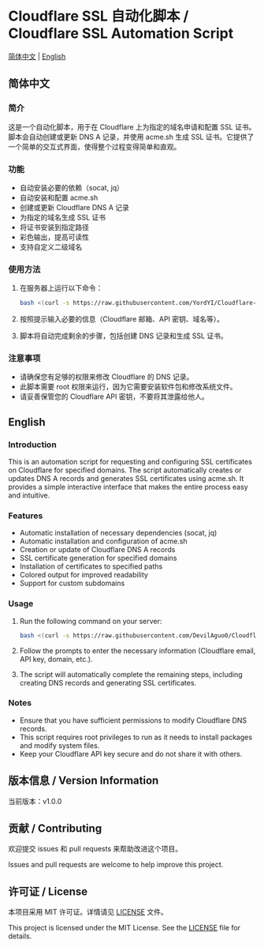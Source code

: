 # Cloudflare SSL 自动化脚本 / Cloudflare SSL Automation Script

[简体中文](#简体中文) | [English](#english)

## 简体中文

### 简介

这是一个自动化脚本，用于在 Cloudflare 上为指定的域名申请和配置 SSL 证书。脚本会自动创建或更新 DNS A 记录，并使用 acme.sh 生成 SSL 证书。它提供了一个简单的交互式界面，使得整个过程变得简单和直观。

### 功能

- 自动安装必要的依赖（socat, jq）
- 自动安装和配置 acme.sh
- 创建或更新 Cloudflare DNS A 记录
- 为指定的域名生成 SSL 证书
- 将证书安装到指定路径
- 彩色输出，提高可读性
- 支持自定义二级域名

### 使用方法

1. 在服务器上运行以下命令：

   ```bash
   bash <(curl -s https://raw.githubusercontent.com/YordYI/Cloudflare-SSL-Automation/main/cloudfare_ssl.sh)
   ```

2. 按照提示输入必要的信息（Cloudflare 邮箱、API 密钥、域名等）。
3. 脚本将自动完成剩余的步骤，包括创建 DNS 记录和生成 SSL 证书。

### 注意事项

- 请确保您有足够的权限来修改 Cloudflare 的 DNS 记录。
- 此脚本需要 root 权限来运行，因为它需要安装软件包和修改系统文件。
- 请妥善保管您的 Cloudflare API 密钥，不要将其泄露给他人。

## English

### Introduction

This is an automation script for requesting and configuring SSL certificates on Cloudflare for specified domains. The script automatically creates or updates DNS A records and generates SSL certificates using acme.sh. It provides a simple interactive interface that makes the entire process easy and intuitive.

### Features

- Automatic installation of necessary dependencies (socat, jq)
- Automatic installation and configuration of acme.sh
- Creation or update of Cloudflare DNS A records
- SSL certificate generation for specified domains
- Installation of certificates to specified paths
- Colored output for improved readability
- Support for custom subdomains

### Usage

1. Run the following command on your server:

   ```bash
   bash <(curl -s https://raw.githubusercontent.com/DevilAguo0/Cloudflare-SSL-Automation/main/cloudfare_ssl.sh)
   ```

2. Follow the prompts to enter the necessary information (Cloudflare email, API key, domain, etc.).
3. The script will automatically complete the remaining steps, including creating DNS records and generating SSL certificates.

### Notes

- Ensure that you have sufficient permissions to modify Cloudflare DNS records.
- This script requires root privileges to run as it needs to install packages and modify system files.
- Keep your Cloudflare API key secure and do not share it with others.

## 版本信息 / Version Information

当前版本：v1.0.0

## 贡献 / Contributing

欢迎提交 issues 和 pull requests 来帮助改进这个项目。

Issues and pull requests are welcome to help improve this project.

## 许可证 / License

本项目采用 MIT 许可证。详情请见 [LICENSE](LICENSE) 文件。

This project is licensed under the MIT License. See the [LICENSE](LICENSE) file for details.
